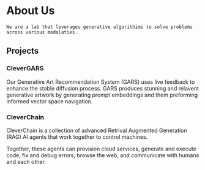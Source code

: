 # About Us
```We are a lab that leverages generative algorithims to solve problems across various modalaties.```

## Projects
### CleverGARS
Our Generative Art Recommendation System (GARS) uses live feedback to enhance the stable diffusion process.
GARS produces stunning and relavent generative artwork by generating prompt embeddings and them preforming informed vector space navigation.

### CleverChain
CleverChain is a collection of advanced Retrival Augmented Generation (RAG) AI agents that work together to control machines.

Together, these agents can provision cloud services, generate and execute code, fix and debug errors, browse the web, and communicate with humans and each other.
